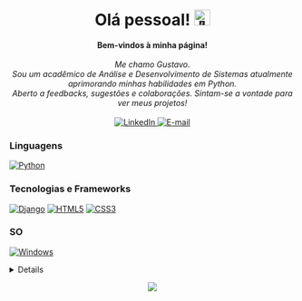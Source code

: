 <h1 align="center">Olá pessoal! <img src="https://media0.giphy.com/media/RVy3XU9pV1euIO3bsR/giphy.gif?cid=6c09b952as9zripoinv5so47pjiu6eg6na190s1m31j28gf6&ep=v1_stickers_related&rid=giphy.gif&ct=s" width="28px" alt="👋"></h1>

<p align="center">
    <b>Bem-vindos à minha página!</b><br><br>
    <i>
        Me chamo Gustavo.<br>
        Sou um acadêmico de Análise e Desenvolvimento de Sistemas atualmente aprimorando minhas habilidades em Python.<br>
        Aberto a feedbacks, sugestões e colaborações. Sintam-se a vontade para ver meus projetos!<br>
    </i><br>
    <a href="https://www.linkedin.com/in/gustavofernandes04">
        <img src="https://img.shields.io/badge/LinkedIn-blue?style=flat-square&logo=linkedin" alt="LinkedIn">
    </a>
    <a href="mailto:fernandes.gustavo2910@gmail.com?subject=">
        <img src="https://img.shields.io/badge/Email-D14836?style=flat-square&logo=gmail&logoColor=white" alt ="E-mail">
    </a>
</p>

### Linguagens
[![Python](https://img.shields.io/badge/python-black?style=for-the-badge&logo=python)](https://github.com/gustavof04)

<!-- ### ML/DL -->

### Tecnologias e Frameworks
[![Django](https://img.shields.io/badge/django-black?style=for-the-badge&logo=django)](https://github.com/gustavof04)
[![HTML5](https://img.shields.io/badge/html5-black?style=for-the-badge&logo=html5)](https://github.com/gustavof04)
[![CSS3](https://img.shields.io/badge/css3-black?style=for-the-badge&logo=css3)](https://github.com/gustavof04)

### SO
[![Windows](https://img.shields.io/badge/Windows-black?style=for-the-badge&logo=Windows)](https://github.com/gustavofernandes04)

<details>
<p align="center">
  <a href="https://github.com/gustavof04">
    <img src="http://github-profile-summary-cards.vercel.app/api/cards/profile-details?username=gustavof04&theme=transparent" />
  </a>
  <a href="https://github.com/gustavof04">
    <img src="https://github-readme-streak-stats.herokuapp.com/?user=gustavof04&hide_border=true&card_width=338&theme=transparent" />
  </a>
  <a href="https://github.com/gustavof04">
    <img src="http://github-profile-summary-cards.vercel.app/api/cards/stats?username=gustavof04&theme=transparent" />
  </a>
  <a href="https://github.com/gustavof04">
    <img src="https://github-readme-stats.vercel.app/api/top-langs/?username=gustavof04&langs_count=10&exclude_repo=&hide=jupyter%20notebook,vim%20script,cmake,makefile,batchfile,emacs%20lisp,css,html&layout=default&card_width=699&hide_border=true&theme=transparent" />
  </a>
</p>
</details>

<p align="center">
  <a href="https://github.com/gustavof04">
    <img src="https://komarev.com/ghpvc/?username=gustavof04&color=blue&style=flat)" />
  </a>
</p>

